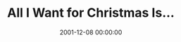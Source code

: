 ---
layout: series
series: "All I Want for Christmas Is..."
permalink: "/all-i-want-for-christmas-is/"
title: "All I Want for Christmas Is..."
date: 2001-12-08 00:00:00
endDate: 2001-12-22 00:00:00
description: "It is the time of year when we all make our lists. What are we hoping to get? "
src: "http://s3.amazonaws.com/crossroads-media/images/legacy/content/GenericCrnerSign.jpg"
---